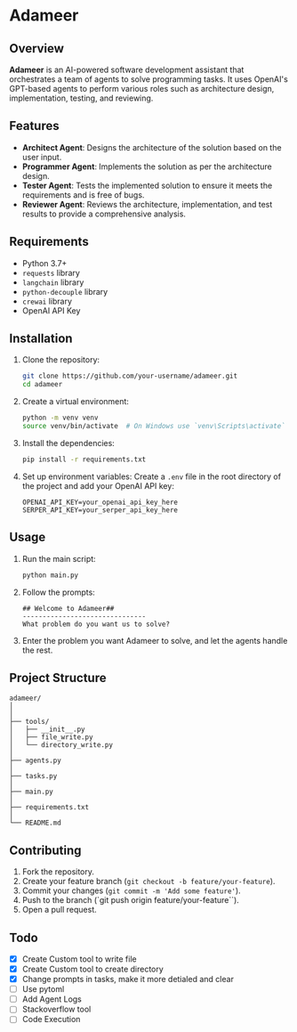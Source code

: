 # Adameer
## Overview

**Adameer** is an AI-powered software development assistant that orchestrates a team of agents to solve programming tasks. It uses OpenAI's GPT-based agents to perform various roles such as architecture design, implementation, testing, and reviewing.

## Features

- **Architect Agent**: Designs the architecture of the solution based on the user input.
- **Programmer Agent**: Implements the solution as per the architecture design.
- **Tester Agent**: Tests the implemented solution to ensure it meets the requirements and is free of bugs.
- **Reviewer Agent**: Reviews the architecture, implementation, and test results to provide a comprehensive analysis.

## Requirements

- Python 3.7+
- `requests` library
- `langchain` library
- `python-decouple` library
- `crewai` library
- OpenAI API Key

## Installation

1. Clone the repository:
    ```sh
    git clone https://github.com/your-username/adameer.git
    cd adameer
    ```

2. Create a virtual environment:
    ```sh
    python -m venv venv
    source venv/bin/activate  # On Windows use `venv\Scripts\activate`
    ```

3. Install the dependencies:
    ```sh
    pip install -r requirements.txt
    ```

4. Set up environment variables:
    Create a `.env` file in the root directory of the project and add your OpenAI API key:
    ```env
    OPENAI_API_KEY=your_openai_api_key_here
    SERPER_API_KEY=your_serper_api_key_here
    ```

## Usage

1. Run the main script:
    ```sh
    python main.py
    ```

2. Follow the prompts:
    ```text
    ## Welcome to Adameer##
    -------------------------------
    What problem do you want us to solve?
    ```

3. Enter the problem you want Adameer to solve, and let the agents handle the rest.

## Project Structure

```plaintext
adameer/
│
│ 
├── tools/
│   ├── __init__.py
│   ├── file_write.py
│   └── directory_write.py
│
├── agents.py
│
├── tasks.py
│
├── main.py
│
├── requirements.txt
│
└── README.md
```

## Contributing

1. Fork the repository.
2. Create your feature branch (`git checkout -b feature/your-feature`).
3. Commit your changes (`git commit -m 'Add some feature'`).
4. Push to the branch (`git push origin feature/your-feature``).
5. Open a pull request.

## Todo
- [x] Create Custom tool to write file
- [x] Create Custom tool to create directory
- [x] Change prompts in tasks, make it more detialed and clear
- [ ] Use pytoml
- [ ] Add Agent Logs
- [ ] Stackoverflow tool
- [ ] Code Execution